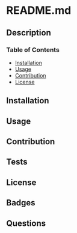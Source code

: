 # README.md

## Description

### Table of Contents 
- [Installation](#installation)
- [Usage](#usage)
- [Contribution](#credits)
- [License](#license)

## Installation

## Usage

## Contribution

## Tests

## License

## Badges 

## Questions




<!--create a section for the title>

<!--create a section for the Description--!>




<!--create a section for the table of contents>
<links to corresponding sections of the readme>





<!--create a section for the Installation>

<!--create a section for the Usage>

<!--create a section for the Contribution>


<!--create a section for Tests>

<!--license, badge, and notice for readme>

<Questions seciont>
<Github Username input and link to Github profile>, <Github Email with instructions on how to reach me additional questions >

